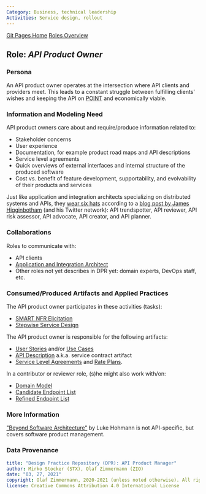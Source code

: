 ```yaml
---
Category: Business, technical leadership  
Activities: Service design, rollout
---
```


[Git Pages Home](https://socadk.github.io/design-practice-repository)
[Roles Overview](https://socadk.github.io/design-practice-repository/roles)

<!-- Word budget: 500-1000 (2-3 A4 pages); the artifacts descriptions should be readable in a few minutes (while practice descriptions will be a bit more elaborate) -->

Role: *API Product Owner*
---------------------------

### Persona 
<!--Name of stakeholder (of architecture and architectural artifacts) and its main concerns-->
An API product owner operates at the intersection where API clients and providers meet. This leads to a constant struggle between fulfilling clients' wishes and keeping the API on [POINT](https://ifs.hsr.ch/index.php?id=15667&L=0) and economically viable.

<!-- We decided to call it API Product Owner based on various definitions we found:

* [Broadcom](https://techdocs.broadcom.com/content/broadcom/techdocs/us/en/ca-enterprise-software/layer7-api-management/api-portal-legacy/3-5/manage-the-api-portal/functionality-by-user-role/internal-roles.html): API Owner: The person within your organization tasked with defining, publishing and monetizing, or promoting your APIs. On the API Portal, this person will be responsible for: ..
* [DZone](https://dzone.com/articles/api-ownership-for-the-modern-enterprise) has a Business API Owner and Technical API Owner
* [Tyk](https://tyk.io/essentials-of-api-product-ownership/) has the API product owner as a specialization of the product owner.
* [Apigee](https://medium.com/apis-and-digital-transformation/without-an-api-product-owner-your-apis-have-a-limited-lifespan-6df98d6ad281) has a "API product owner" and describe them as "Essentially, API product owners are the end-user advocate — and that’s for both for developers using the APIs and the people touching the applications powered by those APIs." 
-->

### Information and Modeling Need
<!-- derived from role responsibilities (articulated in the form of user stories)-->

API product owners care about and require/produce information related to: 

* Stakeholder concerns
* User experience
* Documentation, for example product road maps and API descriptions 
* Service level agreements
* Quick overviews of external interfaces and internal structure of the produced software
* Cost vs. benefit of feature development, supportability, and evolvability of their products and services

Just like application and integration architects specializing on distributed systems and APIs, they [wear six hats](http://www.debonogroup.com/services/core-programs/six-thinking-hats/) according to a [blog post by James Higginbotham](https://tyk.io/the-six-hats-of-the-api-architect/) (and his Twitter network): API trendspotter, API reviewer, API risk assessor, API advocate, API creator, and API planner.


### Collaborations

Roles to communicate with: 

* API clients
* [Application and Integration Architect](./DPR-ApplicationArchitectRole.md) 
* Other roles not yet describes in DPR yet: domain experts, DevOps staff, etc.

### Consumed/Produced Artifacts and Applied Practices

The API product owner  participates in these activities (tasks):

* [SMART NFR Elicitation](../activities/DPR-SMART-NFR-Elicitation.md)
* [Stepwise Service Design](../activities/SDPR-StepwiseServiceDesign.md)

The API product owner is responsible for the following artifacts: 

* [User Stories](../artifact-templates/DPR-UserStory.md) and/or [Use Cases](../artifact-templates/DPR-UseCase.md)
* [API Description](../artifact-templates/SDPR-APIDescription.md) a.k.a. service contract artifact
* [Service Level Agreements](../artifact-templates/SDPR-ServiceLevelAgreement.md) and [Rate Plans](https://microservice-api-patterns.org/patterns/quality/qualityManagementAndGovernance/RatePlan).

In a contributor or reviewer role, (s)he might also work with/on: 

* [Domain Model](../artifact-templates/DPR-DomainModel.md)
* [Candidate Endpoint List](../artifact-templates/SDPR-CandidateEndpointList.md)
* [Refined Endpoint List](../artifact-templates/SDPR-RefinedEndpointList.md)


### More Information

["Beyond Software Architecture"](https://www.amazon.de/Beyond-Software-Architecture-Sustaining-Addison-Wesley-ebook/dp/B003YL3P0E) by Luke Hohmann is not API-specific, but covers software product management. <!-- TODO add bibtex -->


### Data Provenance 

```yaml
title: "Design Practice Repository (DPR): API Product Manager"
author: Mirko Stocker (STX), Olaf Zimmermann (ZIO)
date: "03, 27, 2021"
copyright: Olaf Zimmermann, 2020-2021 (unless noted otherwise). All rights reserved.
license: Creative Commons Attribution 4.0 International License
```
